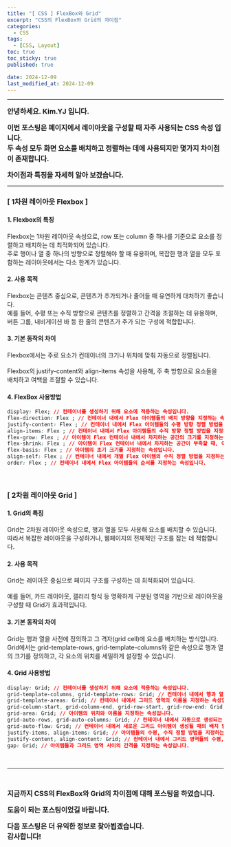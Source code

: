 ```yaml
---
title: "[ CSS ] FlexBox와 Grid"
excerpt: "CSS의 FlexBox와 Grid의 차이점"
categories:
  - CSS
tags:
  - [CSS, Layout]
toc: true
toc_sticky: true
published: true

date: 2024-12-09
last_modified_at: 2024-12-09
---
```


---

<span style='font-size:1rem'>**안녕하세요. Kim.YJ 입니다.**</span>

<span style='font-size:1rem'>**이번 포스팅은 페이지에서 레이아웃을 구성할 때 자주 사용되는 CSS 속성 입니다. <br>
두 속성 모두 화면 요소를 배치하고 정렬하는 데에 사용되지만 몇가지 차이점이 존재합니다.** </span>

<span style='font-size:1rem'>**차이점과 특징을 자세히 알아 보겠습니다.**</span>

---

### [ 1차원 레이아웃 Flexbox ] 

#### 1. Flexbox의 특징

Flexbox는 1차원 레이아웃 속성으로, row 또는 column 중 하나를 기준으로 요소를 정렬하고 배치하는 데 최적화되어 있습니다.<br>
주로 행이나 열 중 하나의 방향으로 정렬해야 할 때 유용하며, 복잡한 행과 열을 모두 포함하는 레이아웃에서는 다소 한계가 있습니다.

#### 2. 사용 목적

Flexbox는 콘텐츠 중심으로, 콘텐츠가 추가되거나 줄어들 때 유연하게 대처하기 좋습니다. <br> 
예를 들어, 수평 또는 수직 방향으로 콘텐츠를 정렬하고 간격을 조절하는 데 유용하며, 버튼 그룹, 내비게이션 바 등 한 줄의 콘텐츠가 주가 되는 구성에 적합합니다.

#### 3. 기본 동작의 차이

Flexbox에서는 주로 요소가 컨테이너의 크기나 위치에 맞춰 자동으로 정렬됩니다. <br>  
Flexbox의 justify-content와 align-items 속성을 사용해, 주 축 방향으로 요소들을 배치하고 여백을 조절할 수 있습니다.

#### 4. FlexBox 사용방법

```css
display: Flex; // 컨테이너를 생성하기 위해 요소에 적용하는 속성입니다. 
flex-direction: Flex ; // 컨테이너 내에서 Flex 아이템들의 배치 방향을 지정하는 속성입니다. 
justify-content: Flex ; // 컨테이너 내에서 Flex 아이템들의 수평 방향 정렬 방법을 지정하는 속성입니다. 
align-items: Flex ; // 컨테이너 내에서 Flex 아이템들의 수직 방향 정렬 방법을 지정하는 속성입니다. 
flex-grow: Flex ; // 아이템이 Flex 컨테이너 내에서 차지하는 공간의 크기를 지정하는 속성입니다.
flex-shrink: Flex ; // 아이템이 Flex 컨테이너 내에서 차지하는 공간이 부족할 때, 아이템의 크기를 줄이는 정도를 지정하는 속성입니다.
flex-basis: Flex ; // 아이템의 초기 크기를 지정하는 속성입니다.
align-self: Flex ; // 컨테이너 내에서 개별 Flex 아이템의 수직 정렬 방법을 지정하는 속성입니다.
order: Flex ; // 컨테이너 내에서 Flex 아이템들의 순서를 지정하는 속성입니다.
```
<br> 

### [ 2차원 레이아웃 Grid ] 

#### 1. Grid의 특징

Grid는 2차원 레이아웃 속성으로, 행과 열을 모두 사용해 요소를 배치할 수 있습니다. <br> 
따라서 복잡한 레이아웃을 구성하거나, 웹페이지의 전체적인 구조를 잡는 데 적합합니다.

#### 2. 사용 목적

Grid는 레이아웃 중심으로 페이지 구조를 구성하는 데 최적화되어 있습니다. <br>  
예를 들어, 카드 레이아웃, 갤러리 형식 등 명확하게 구분된 영역을 기반으로 레이아웃을 구성할 때 Grid가 효과적입니다.

#### 3. 기본 동작의 차이

Grid는 행과 열을 사전에 정의하고 그 격자(grid cell)에 요소를 배치하는 방식입니다. <br> 
Grid에서는 grid-template-rows, grid-template-columns와 같은 속성으로 행과 열의 크기를 정의하고, 각 요소의 위치를 세밀하게 설정할 수 있습니다.

#### 4. Grid 사용방법

```css
display: Grid; // 컨테이너를 생성하기 위해 요소에 적용하는 속성입니다.
grid-template-columns, grid-template-rows: Grid; // 컨테이너 내에서 행과 열의 크기 및 개수를 지정하는 속성입니다.
grid-template-areas: Grid; // 컨테이너 내에서 그리드 영역의 이름을 지정하는 속성입니다.
grid-column-start, grid-column-end, grid-row-start, grid-row-end: Grid; //  아이템의 위치를 지정하는 속성입니다.
grid-area: Grid; // 아이템의 위치와 이름을 지정하는 속성입니다. 
grid-auto-rows, grid-auto-columns: Grid; // 컨테이너 내에서 자동으로 생성되는 행과 열의 크기를 지정하는 속성입니다.
grid-auto-flow: Grid; // 컨테이너 내에서 새로운 그리드 아이템이 생성될 때의 배치 방법을 지정하는 속성입니다.
justify-items, align-items: Grid; // 아이템들의 수평, 수직 정렬 방법을 지정하는 속성입니다.
justify-content, align-content: Grid; // 컨테이너 내에서 그리드 영역들의 수평, 수직 정렬 방법을 지정하는 속성입니다.
gap: Grid; // 아이템들과 그리드 영역 사이의 간격을 지정하는 속성입니다.
```

<br>

---

<br>

<span style='font-size:1rem'> **지금까지 CSS의 FlexBox와 Grid의 차이점에 대해 포스팅을 하였습니다.** </span><br>

<span style='font-size:1rem'> **도움이 되는 포스팅이었길 바랍니다.** </span><br>

<span style='font-size:1rem'> **다음 포스팅은 더 유익한 정보로 찾아뵙겠습니다.** </span><br>
<span style='font-size:1rem'> **감사합니다!** </span>
